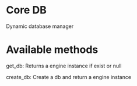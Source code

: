 # Core DB
Dynamic database manager

# Available methods
get_db: Returns a engine instance if exist or null

create_db: Create a db and return a engine instance

